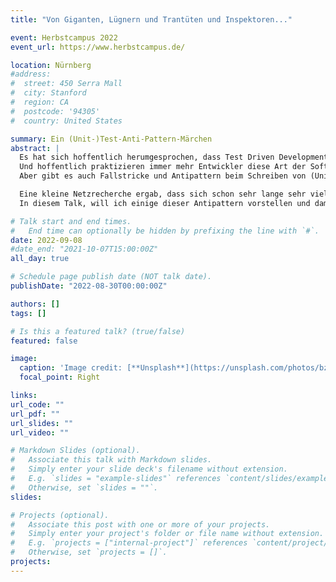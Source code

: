 ```yaml
---
title: "Von Giganten, Lügnern und Trantüten und Inspektoren..."

event: Herbstcampus 2022
event_url: https://www.herbstcampus.de/

location: Nürnberg
#address:
#  street: 450 Serra Mall
#  city: Stanford
#  region: CA
#  postcode: '94305'
#  country: United States

summary: Ein (Unit-)Test-Anti-Pattern-Märchen
abstract: |
  Es hat sich hoffentlich herumgesprochen, dass Test Driven Development (TDD) eine gute Idee ist, um sich bei der Entwicklungsarbeit ein engmaschiges Sicherheitsnetz zu knüpfen.
  Und hoffentlich praktizieren immer mehr Entwickler diese Art der Softwareentwicklung.
  Aber gibt es auch Fallstricke und Antipattern beim Schreiben von (Unit-)Tests?

  Eine kleine Netzrecherche ergab, dass sich schon sehr lange sehr viele Leute Gedanken zum Thema TDD Antipattern gemacht und diese sogar (wohlklingende) Namen haben.
  In diesem Talk, will ich einige dieser Antipattern vorstellen und damit zum Nachdenken anregen, wie man die eigenen Tests demnächst noch besser und frei von Antipattern schreiben kann.

# Talk start and end times.
#   End time can optionally be hidden by prefixing the line with `#`.
date: 2022-09-08
#date_end: "2021-10-07T15:00:00Z"
all_day: true

# Schedule page publish date (NOT talk date).
publishDate: "2022-08-30T00:00:00Z"

authors: []
tags: []

# Is this a featured talk? (true/false)
featured: false

image:
  caption: 'Image credit: [**Unsplash**](https://unsplash.com/photos/bzdhc5b3Bxs)'
  focal_point: Right

links:
url_code: ""
url_pdf: ""
url_slides: ""
url_video: ""

# Markdown Slides (optional).
#   Associate this talk with Markdown slides.
#   Simply enter your slide deck's filename without extension.
#   E.g. `slides = "example-slides"` references `content/slides/example-slides.md`.
#   Otherwise, set `slides = ""`.
slides:

# Projects (optional).
#   Associate this post with one or more of your projects.
#   Simply enter your project's folder or file name without extension.
#   E.g. `projects = ["internal-project"]` references `content/project/deep-learning/index.md`.
#   Otherwise, set `projects = []`.
projects:
---
```

